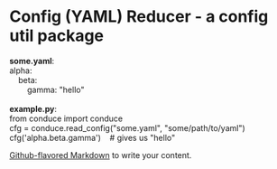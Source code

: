 # Config (YAML) Reducer - a config util package

<b>some.yaml</b>:<br>
alpha:<br>
&nbsp;&nbsp;&nbsp;&nbsp;beta:<br>
&nbsp;&nbsp;&nbsp;&nbsp;&nbsp;&nbsp;&nbsp;&nbsp;gamma: \"hello\"<br><br>
<b>example.py</b>: <br>
from conduce import conduce <br>
cfg = conduce.read_config(\"some.yaml\", \"some/path/to/yaml\")<br>
cfg(\'alpha.beta.gamma\') &nbsp;&nbsp; # gives us \"hello\"

[Github-flavored Markdown](https://guides.github.com/features/mastering-markdown/)
to write your content.